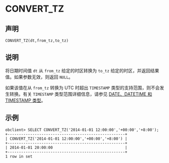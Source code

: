 CONVERT_TZ 
===============================



声明 
-----------------------

```unknow
CONVERT_TZ(dt,from_tz,to_tz)
```



说明 
-----------------------

将日期时间值 `dt` 从 `from_tz` 给定的时区转换为 `to_tz` 给定的时区，并返回结果值。如果参数无效，则返回 `NULL`。

如果该值在从 `from_tz` 转换为 UTC 时超出 `TIMESTAMP` 类型的支持范围，则不会发生转换。有关 `TIMESTAMP` 类型范围详细信息，请参见 [DATE、DATETIME 和 TIMESTAMP 类型](../../../100.elements/100.data-types/300.date-and-time-data-types/200.date-datetime-and-timestamp-data-types.md)。

示例 
-----------------------

```unknow
obclient> SELECT CONVERT_TZ('2014-01-01 12:00:00','+00:00','+8:00');
+----------------------------------------------------+
| CONVERT_TZ('2014-01-01 12:00:00','+00:00','+8:00') |
+----------------------------------------------------+
| 2014-01-01 20:00:00                                |
+----------------------------------------------------+
1 row in set
```


